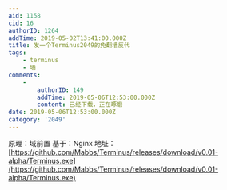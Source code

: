 ```yaml
---
aid: 1158
cid: 16
authorID: 1264
addTime: 2019-05-02T13:41:00.000Z
title: 发一个Terminus2049的免翻墙反代
tags:
    - terminus
    - 墙
comments:
    -
        authorID: 149
        addTime: 2019-05-06T12:53:00.000Z
        content: 已经下载，正在琢磨
date: 2019-05-06T12:53:00.000Z
category: '2049'
---
```


原理：域前置 基于：Nginx 地址：[https://github.com/Mabbs/Terminus/releases/download/v0.01-alpha/Terminus.exe](https://github.com/Mabbs/Terminus/releases/download/v0.01-alpha/Terminus.exe)
